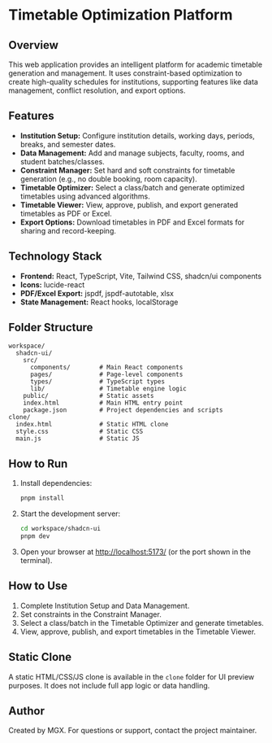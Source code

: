 # Timetable Optimization Platform

## Overview
This web application provides an intelligent platform for academic timetable generation and management. It uses constraint-based optimization to create high-quality schedules for institutions, supporting features like data management, conflict resolution, and export options.

## Features
- **Institution Setup:** Configure institution details, working days, periods, breaks, and semester dates.
- **Data Management:** Add and manage subjects, faculty, rooms, and student batches/classes.
- **Constraint Manager:** Set hard and soft constraints for timetable generation (e.g., no double booking, room capacity).
- **Timetable Optimizer:** Select a class/batch and generate optimized timetables using advanced algorithms.
- **Timetable Viewer:** View, approve, publish, and export generated timetables as PDF or Excel.
- **Export Options:** Download timetables in PDF and Excel formats for sharing and record-keeping.

## Technology Stack
- **Frontend:** React, TypeScript, Vite, Tailwind CSS, shadcn/ui components
- **Icons:** lucide-react
- **PDF/Excel Export:** jspdf, jspdf-autotable, xlsx
- **State Management:** React hooks, localStorage

## Folder Structure
```
workspace/
  shadcn-ui/
    src/
      components/        # Main React components
      pages/             # Page-level components
      types/             # TypeScript types
      lib/               # Timetable engine logic
    public/              # Static assets
    index.html           # Main HTML entry point
    package.json         # Project dependencies and scripts
clone/
  index.html             # Static HTML clone
  style.css              # Static CSS
  main.js                # Static JS
```

## How to Run
1. Install dependencies:
   ```sh
   pnpm install
   ```
2. Start the development server:
   ```sh
   cd workspace/shadcn-ui
   pnpm dev
   ```
3. Open your browser at [http://localhost:5173/](http://localhost:5173/) (or the port shown in the terminal).

## How to Use
1. Complete Institution Setup and Data Management.
2. Set constraints in the Constraint Manager.
3. Select a class/batch in the Timetable Optimizer and generate timetables.
4. View, approve, publish, and export timetables in the Timetable Viewer.

## Static Clone
A static HTML/CSS/JS clone is available in the `clone` folder for UI preview purposes. It does not include full app logic or data handling.

## Author
Created by MGX. For questions or support, contact the project maintainer.
